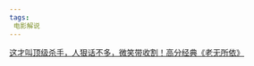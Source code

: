 ```yaml
---
tags:
 电影解说
---
```

[这才叫顶级杀手，人狠话不多，微笑带收割！高分经典《老无所依》](https://www.canva.cn/design/DAFRu3Isv9g/watch)

